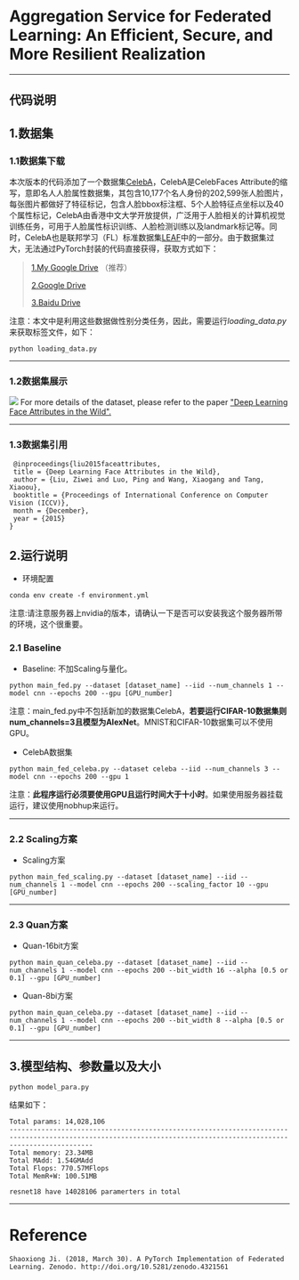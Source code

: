 # Aggregation Service for Federated Learning: An Efficient, Secure, and More Resilient Realization
---
## 代码说明
## 1.数据集
### 1.1数据集下载
本次版本的代码添加了一个数据集[CelebA](http://mmlab.ie.cuhk.edu.hk/projects/CelebA.html)，CelebA是CelebFaces Attribute的缩写，意即名人人脸属性数据集，其包含10,177个名人身份的202,599张人脸图片，每张图片都做好了特征标记，包含人脸bbox标注框、5个人脸特征点坐标以及40个属性标记，CelebA由香港中文大学开放提供，广泛用于人脸相关的计算机视觉训练任务，可用于人脸属性标识训练、人脸检测训练以及landmark标记等。同时，CelebA也是联邦学习（FL）标准数据集[LEAF](https://leaf.cmu.edu/)中的一部分。由于数据集过大，无法通过PyTorch封装的代码直接获得，获取方式如下：
> [1.My Google Drive](https://drive.google.com/drive/folders/1XegONA2EQzPPO5h-0sUp-hbzGNvyXHTe?usp=sharing) （推荐）
> 
> [2.Google Drive](https://drive.google.com/open?id=0B7EVK8r0v71pWEZsZE9oNnFzTm8)
> 
> [3.Baidu Drive](https://pan.baidu.com/s/1CRxxhoQ97A5qbsKO7iaAJg)

注意：本文中是利用这些数据做性别分类任务，因此，需要运行*loading_data.py*来获取标签文件，如下：
 ```python=
python loading_data.py
```

---
### 1.2数据集展示
![](https://codimd.xixiaoyao.cn/uploads/upload_7a764e819d2d6efd7b447224bdbc7ca4.png)
For more details of the dataset, please refer to the paper ["Deep Learning Face Attributes in the Wild".](https://liuziwei7.github.io/projects/FaceAttributes.html)

---

### 1.3数据集引用
```
 @inproceedings{liu2015faceattributes,
 title = {Deep Learning Face Attributes in the Wild},
 author = {Liu, Ziwei and Luo, Ping and Wang, Xiaogang and Tang, Xiaoou},
 booktitle = {Proceedings of International Conference on Computer Vision (ICCV)},
 month = {December},
 year = {2015} 
}
```


## 2.运行说明
- 环境配置
 ```python=
conda env create -f environment.yml
```
注意:请注意服务器上nvidia的版本，请确认一下是否可以安装我这个服务器所带的环境，这个很重要。
### 2.1 Baseline 
- Baseline: 不加Scaling与量化。
 ```python=
python main_fed.py --dataset [dataset_name] --iid --num_channels 1 --model cnn --epochs 200 --gpu [GPU_number]
```
注意：main_fed.py中不包括新加的数据集CelebA，**若要运行CIFAR-10数据集则num_channels=3且模型为AlexNet**。MNIST和CIFAR-10数据集可以不使用GPU。

- CelebA数据集
 ```python=
python main_fed_celeba.py --dataset celeba --iid --num_channels 3 --model cnn --epochs 200 --gpu 1
```
注意：**此程序运行必须要使用GPU且运行时间大于十小时**。如果使用服务器挂载运行，建议使用nobhup来运行。

---

### 2.2 Scaling方案
- Scaling方案
 ```python=
python main_fed_scaling.py --dataset [dataset_name] --iid --num_channels 1 --model cnn --epochs 200 --scaling_factor 10 --gpu [GPU_number]
```

---

### 2.3 Quan方案
- Quan-16bit方案
 ```python=
python main_quan_celeba.py --dataset [dataset_name] --iid --num_channels 1 --model cnn --epochs 200 --bit_width 16 --alpha [0.5 or 0.1] --gpu [GPU_number]
```
- Quan-8bi方案 
```python=
python main_quan_celeba.py --dataset [dataset_name] --iid --num_channels 1 --model cnn --epochs 200 --bit_width 8 --alpha [0.5 or 0.1] --gpu [GPU_number]
```

---
## 3.模型结构、参数量以及大小
```python=
python model_para.py
```
结果如下：
```
Total params: 14,028,106
-----------------------------------------------------------------------------------------------------------------------------------------------------------------
Total memory: 23.34MB
Total MAdd: 1.54GMAdd
Total Flops: 770.57MFlops
Total MemR+W: 100.51MB

resnet18 have 14028106 paramerters in total
```
---

# Reference
```
Shaoxiong Ji. (2018, March 30). A PyTorch Implementation of Federated Learning. Zenodo. http://doi.org/10.5281/zenodo.4321561
```

